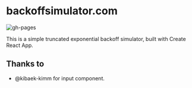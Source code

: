 # backoffsimulator.com

![gh-pages](https://github.com/youngminz/exponential-backoff/workflows/gh-pages/badge.svg)

This is a simple truncated exponential backoff simulator, built with Create React App.

## Thanks to

- @kibaek-kimm for input component.
